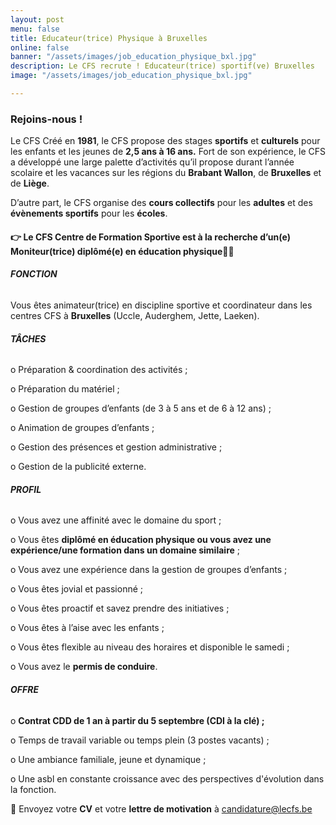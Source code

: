 ```yaml
---
layout: post
menu: false
title: Educateur(trice) Physique à Bruxelles
online: false
banner: "/assets/images/job_education_physique_bxl.jpg"
description: Le CFS recrute ! Educateur(trice) sportif(ve) Bruxelles
image: "/assets/images/job_education_physique_bxl.jpg"

---
```

### Rejoins-nous !

Le CFS Créé en **1981**, le CFS propose des stages **sportifs** et **culturels** pour les enfants et les jeunes de **2,5 ans à 16 ans.** Fort de son expérience, le CFS a développé une large palette d’activités qu’il propose durant l’année scolaire et les vacances sur les régions du **Brabant Wallon**, de **Bruxelles** et de **Liège**.

D’autre part, le CFS organise des **cours collectifs** pour les **adultes** et des **évènements sportifs** pour les **écoles**.

#### 👉 Le CFS Centre de Formation Sportive est à la recherche d’un(e) **Moniteur(trice)** **diplômé(e) en éducation physique**🤸‍♀️

###### **FONCTION**

Vous êtes animateur(trice) en discipline sportive et coordinateur dans les centres CFS à **Bruxelles** (Uccle, Auderghem, Jette, Laeken).

###### **TÂCHES**

o Préparation & coordination des activités ;

o Préparation du matériel ;

o Gestion de groupes d’enfants (de 3 à 5 ans et de 6 à 12 ans) ;

o Animation de groupes d’enfants ;

o Gestion des présences et gestion administrative ;

o Gestion de la publicité externe.

###### **PROFIL**

o Vous avez une affinité avec le domaine du sport ;

o Vous êtes **diplômé en éducation physique ou vous avez une expérience/une formation dans un domaine similaire** ;

o Vous avez une expérience dans la gestion de groupes d’enfants ;

o Vous êtes jovial et passionné ;

o Vous êtes proactif et savez prendre des initiatives ;

o Vous êtes à l’aise avec les enfants ;

o Vous êtes flexible au niveau des horaires et disponible le samedi ;

o Vous avez le **permis de conduire**.

###### **OFFRE**

o **Contrat CDD de 1 an à partir du 5 septembre (CDI à la clé) ;**

o Temps de travail variable ou temps plein (3 postes vacants) ;

o Une ambiance familiale, jeune et dynamique ;

o Une asbl en constante croissance avec des perspectives d'évolution dans la fonction.

  
📩 Envoyez votre **CV** et votre **lettre de motivation** à [candidature@lecfs.be](mailto:morgane@lecfs.be)